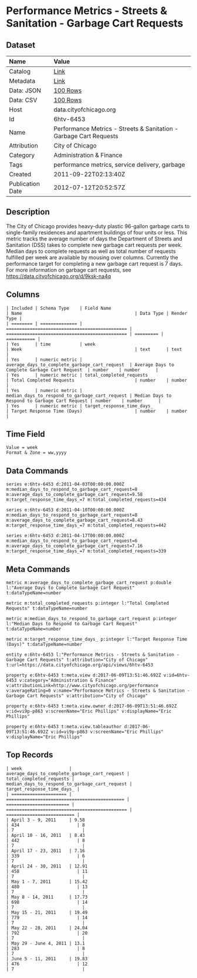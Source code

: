 # Performance Metrics - Streets & Sanitation - Garbage Cart Requests

## Dataset

| Name | Value |
| :--- | :---- |
| Catalog | [Link](https://catalog.data.gov/dataset/performance-metrics-streets-sanitation-garbage-cart-requests-3b6b7) |
| Metadata | [Link](https://data.cityofchicago.org/api/views/6htv-6453) |
| Data: JSON | [100 Rows](https://data.cityofchicago.org/api/views/6htv-6453/rows.json?max_rows=100) |
| Data: CSV | [100 Rows](https://data.cityofchicago.org/api/views/6htv-6453/rows.csv?max_rows=100) |
| Host | data.cityofchicago.org |
| Id | 6htv-6453 |
| Name | Performance Metrics - Streets & Sanitation - Garbage Cart Requests |
| Attribution | City of Chicago |
| Category | Administration & Finance |
| Tags | performance metrics, service delivery, garbage |
| Created | 2011-09-22T02:13:40Z |
| Publication Date | 2012-07-12T20:52:57Z |

## Description

The City of Chicago provides heavy-duty plastic 96-gallon garbage carts to single-family residences and apartment buildings of four units or less. This metric tracks the average number of days the Department of Streets and Sanitation (DSS) takes to complete new garbage cart requests per week. Median days to complete requests as well as total number of requests fulfilled per week are available by mousing over columns. Currently the performance target for completing a new garbage cart request is 7 days. For more information on garbage cart requests, see https://data.cityofchicago.org/d/9ksk-na4q

## Columns

```ls
| Included | Schema Type    | Field Name                                     | Name                                           | Data Type | Render Type |
| ======== | ============== | ============================================== | ============================================== | ========= | =========== |
| Yes      | time           | week                                           | Week                                           | text      | text        |
| Yes      | numeric metric | average_days_to_complete_garbage_cart_request  | Average Days to Complete Garbage Cart Request  | number    | number      |
| Yes      | numeric metric | total_completed_requests                       | Total Completed Requests                       | number    | number      |
| Yes      | numeric metric | median_days_to_respond_to_garbage_cart_request | Median Days to Respond to Garbage Cart Request | number    | number      |
| Yes      | numeric metric | target_response_time_days_                     | Target Response Time (Days)                    | number    | number      |
```

## Time Field

```ls
Value = week
Format & Zone = ww,yyyy
```

## Data Commands

```ls
series e:6htv-6453 d:2011-04-03T00:00:00.000Z m:median_days_to_respond_to_garbage_cart_request=8 m:average_days_to_complete_garbage_cart_request=9.58 m:target_response_time_days_=7 m:total_completed_requests=434

series e:6htv-6453 d:2011-04-10T00:00:00.000Z m:median_days_to_respond_to_garbage_cart_request=8 m:average_days_to_complete_garbage_cart_request=8.43 m:target_response_time_days_=7 m:total_completed_requests=442

series e:6htv-6453 d:2011-04-17T00:00:00.000Z m:median_days_to_respond_to_garbage_cart_request=6 m:average_days_to_complete_garbage_cart_request=7.16 m:target_response_time_days_=7 m:total_completed_requests=339
```

## Meta Commands

```ls
metric m:average_days_to_complete_garbage_cart_request p:double l:"Average Days to Complete Garbage Cart Request" t:dataTypeName=number

metric m:total_completed_requests p:integer l:"Total Completed Requests" t:dataTypeName=number

metric m:median_days_to_respond_to_garbage_cart_request p:integer l:"Median Days to Respond to Garbage Cart Request" t:dataTypeName=number

metric m:target_response_time_days_ p:integer l:"Target Response Time (Days)" t:dataTypeName=number

entity e:6htv-6453 l:"Performance Metrics - Streets & Sanitation - Garbage Cart Requests" t:attribution="City of Chicago" t:url=https://data.cityofchicago.org/api/views/6htv-6453

property e:6htv-6453 t:meta.view d:2017-06-09T13:51:46.692Z v:id=6htv-6453 v:category="Administration & Finance" v:attributionLink=http://www.cityofchicago.org/performance v:averageRating=0 v:name="Performance Metrics - Streets & Sanitation - Garbage Cart Requests" v:attribution="City of Chicago"

property e:6htv-6453 t:meta.view.owner d:2017-06-09T13:51:46.692Z v:id=vi9p-p863 v:screenName="Eric Phillips" v:displayName="Eric Phillips"

property e:6htv-6453 t:meta.view.tableauthor d:2017-06-09T13:51:46.692Z v:id=vi9p-p863 v:screenName="Eric Phillips" v:displayName="Eric Phillips"
```

## Top Records

```ls
| week                  | average_days_to_complete_garbage_cart_request | total_completed_requests | median_days_to_respond_to_garbage_cart_request | target_response_time_days_ | 
| ===================== | ============================================= | ======================== | ============================================== | ========================== | 
| April 3 - 9, 2011     | 9.58                                          | 434                      | 8                                              | 7                          | 
| April 10 - 16, 2011   | 8.43                                          | 442                      | 8                                              | 7                          | 
| April 17 - 23, 2011   | 7.16                                          | 339                      | 6                                              | 7                          | 
| April 24 - 30, 2011   | 12.91                                         | 458                      | 11                                             | 7                          | 
| May 1 - 7, 2011       | 15.42                                         | 480                      | 13                                             | 7                          | 
| May 8 - 14, 2011      | 17.73                                         | 698                      | 14                                             | 7                          | 
| May 15 - 21, 2011     | 19.49                                         | 779                      | 14                                             | 7                          | 
| May 22 - 28, 2011     | 24.04                                         | 792                      | 20                                             | 7                          | 
| May 29 - June 4, 2011 | 13.1                                          | 283                      | 8                                              | 7                          | 
| June 5 - 11, 2011     | 19.83                                         | 476                      | 12                                             | 7                          | 
```